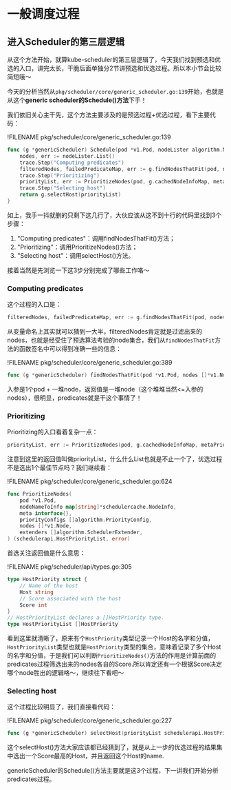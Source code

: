 # 一般调度过程

<!-- toc -->

## 进入Scheduler的第三层逻辑

从这个方法开始，就算kube-scheduler的第三层逻辑了，今天我们找到预选和优选的入口，讲完太长，干脆后面单独分2节讲预选和优选过程。所以本小节会比较简短哦～

今天的分析当然从`pkg/scheduler/core/generic_scheduler.go:139`开始，也就是从这个**generic scheduler的Schedule()方法**下手！

我们依旧关心主干先，这个方法主要涉及的是预选过程+优选过程，看下主要代码：

!FILENAME pkg/scheduler/core/generic_scheduler.go:139

```go
func (g *genericScheduler) Schedule(pod *v1.Pod, nodeLister algorithm.NodeLister) (string, error) {
	nodes, err := nodeLister.List()
	trace.Step("Computing predicates")
	filteredNodes, failedPredicateMap, err := g.findNodesThatFit(pod, nodes)
	trace.Step("Prioritizing")
	priorityList, err := PrioritizeNodes(pod, g.cachedNodeInfoMap, metaPrioritiesInterface, g.prioritizers, filteredNodes, g.extenders)
	trace.Step("Selecting host")
	return g.selectHost(priorityList)
}
```

如上，我手一抖就删的只剩下这几行了，大伙应该从这不到十行的代码里找到3个步骤：

1. "Computing predicates"：调用findNodesThatFit()方法；
2. "Prioritizing"：调用PrioritizeNodes()方法；
3. "Selecting host"：调用selectHost()方法。

接着当然是先浏览一下这3步分别完成了哪些工作咯～

### Computing predicates

这个过程的入口是：

```go
filteredNodes, failedPredicateMap, err := g.findNodesThatFit(pod, nodes)
```

从变量命名上其实就可以猜到一大半，filteredNodes肯定就是过滤出来的nodes，也就是经受住了预选算法考验的node集合，我们从`findNodesThatFit`方法的函数签名中可以得到准确一些的信息：

!FILENAME pkg/scheduler/core/generic_scheduler.go:389

```go
func (g *genericScheduler) findNodesThatFit(pod *v1.Pod, nodes []*v1.Node) ([]*v1.Node, FailedPredicateMap, error)
```

入参是1个pod + 一堆node，返回值是一堆node（这个堆堆当然<=入参的nodes），很明显，predicates就是干这个事情了！

### Prioritizing

Prioritizing的入口看着复杂一点：

```go
priorityList, err := PrioritizeNodes(pod, g.cachedNodeInfoMap, metaPrioritiesInterface, g.prioritizers, filteredNodes, g.extenders)
```

注意到这里的返回值叫做priorityList，什么什么List也就是不止一个了，优选过程不是选出1个最佳节点吗？我们继续看：

!FILENAME pkg/scheduler/core/generic_scheduler.go:624

```go
func PrioritizeNodes(
	pod *v1.Pod,
	nodeNameToInfo map[string]*schedulercache.NodeInfo,
	meta interface{},
	priorityConfigs []algorithm.PriorityConfig,
	nodes []*v1.Node,
	extenders []algorithm.SchedulerExtender,
) (schedulerapi.HostPriorityList, error)
```

首选关注返回值是什么意思：

!FILENAME pkg/scheduler/api/types.go:305

```go
type HostPriority struct {
	// Name of the host
	Host string
	// Score associated with the host
	Score int
}
// HostPriorityList declares a []HostPriority type.
type HostPriorityList []HostPriority
```

看到这里就清晰了，原来有个`HostPriority`类型记录一个Host的名字和分值，`HostPriorityList`类型也就是`HostPriority`类型的集合，意味着记录了多个Host的名字和分值，于是我们可以判断`PrioritizeNodes()`方法的作用是计算前面的predicates过程筛选出来的nodes各自的Score.所以肯定还有一个根据Score决定哪个node胜出的逻辑咯～，继续往下看吧～

### Selecting host

这个过程比较明显了，我们直接看代码：

!FILENAME pkg/scheduler/core/generic_scheduler.go:227

```go
func (g *genericScheduler) selectHost(priorityList schedulerapi.HostPriorityList) (string, error)
```

这个selectHost()方法大家应该都已经猜到了，就是从上一步的优选过程的结果集中选出一个Score最高的Host，并且返回这个Host的name.

genericScheduler的Schedule()方法主要就是这3个过程，下一讲我们开始分析predicates过程。